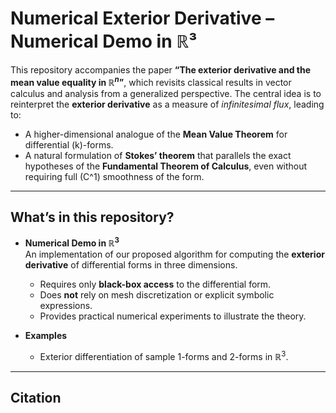 # Numerical Exterior Derivative – Numerical Demo in ℝ³  

This repository accompanies the paper **“The exterior derivative and the mean value equality
in $\mathbb{R}^n$”**, which revisits classical results in vector calculus and analysis from a generalized perspective. The central idea is to reinterpret the **exterior derivative** as a measure of *infinitesimal flux*, leading to:  

- A higher-dimensional analogue of the **Mean Value Theorem** for differential \(k\)-forms.  
- A natural formulation of **Stokes’ theorem** that parallels the exact hypotheses of the **Fundamental Theorem of Calculus**, even without requiring full \(C^1\) smoothness of the form.  

---

## What’s in this repository?  

- **Numerical Demo in $\mathbb{R}^3$**  
  An implementation of our proposed algorithm for computing the **exterior derivative** of differential forms in three dimensions.  
  - Requires only **black-box access** to the differential form.  
  - Does **not** rely on mesh discretization or explicit symbolic expressions.  
  - Provides practical numerical experiments to illustrate the theory.  

- **Examples**  
  - Exterior differentiation of sample 1-forms and 2-forms in $\mathbb{R}^3$.  

---

## Citation
